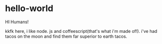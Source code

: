 # hello-world

HI Humans!

kkfk here, i like node. js and coffeescript(that's what i'm made of!).
i've had tacos on the moon and find them far superior to earth tacos.

